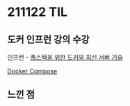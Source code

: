 # 211122 TIL

## 도커 인프런 강의 수강

인프런 - [풀스택을 위한 도커와 최신 서버 기술](https://www.inflearn.com/course/%EC%84%9C%EB%B2%84%EA%B8%B0%EC%88%A0-%ED%92%80%EC%8A%A4%ED%83%9D-3/dashboard)

[Docker Compose](https://www.notion.so/Docker-Compose-22c46f3956ef4f4e9d18ca132a1fed99)

## 느낀 점
